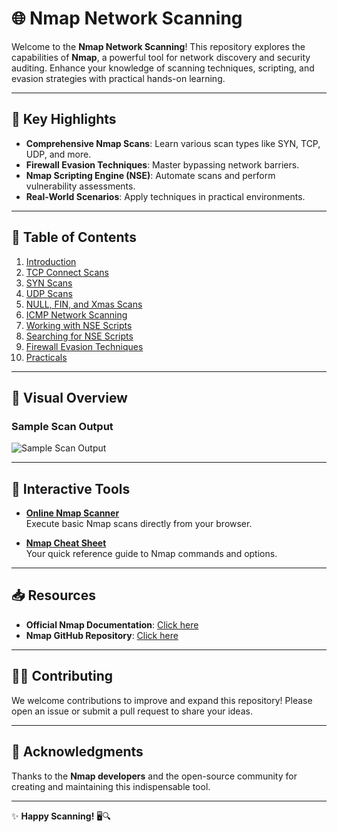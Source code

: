 # 🌐 **Nmap Network Scanning**
Welcome to the **Nmap Network Scanning**! This repository explores the capabilities of **Nmap**, a powerful tool for network discovery and security auditing. Enhance your knowledge of scanning techniques, scripting, and evasion strategies with practical hands-on learning.

---

## 🚀 **Key Highlights**
- **Comprehensive Nmap Scans**: Learn various scan types like SYN, TCP, UDP, and more.
- **Firewall Evasion Techniques**: Master bypassing network barriers.
- **Nmap Scripting Engine (NSE)**: Automate scans and perform vulnerability assessments.
- **Real-World Scenarios**: Apply techniques in practical environments.

---

## 🚀 **Table of Contents**
1. [Introduction](https://github.com/Deeptig9138/Nmap/tree/main/1.%20Introduction)
2. [TCP Connect Scans](https://github.com/Deeptig9138/Nmap/tree/main/2.%20TCP%20Connect%20Scans)
3. [SYN Scans](https://github.com/Deeptig9138/Nmap/tree/main/3.%20SYN%20Scans)
4. [UDP Scans](https://github.com/Deeptig9138/Nmap/tree/main/4.%20UDP%20Scans)
5. [NULL, FIN, and Xmas Scans](https://github.com/Deeptig9138/Nmap/tree/main/5.%20NULL%2C%20FIN%20and%20Xmas)
6. [ICMP Network Scanning](https://github.com/Deeptig9138/Nmap/tree/main/6.%20ICMP%20Network%20Scanning)
7. [Working with NSE Scripts](https://github.com/Deeptig9138/Nmap/tree/main/7.%20Working%20with%20NSE%20Scripts)
8. [Searching for NSE Scripts]()
9. [Firewall Evasion Techniques]()
10. [Practicals]()

---

## 📸 **Visual Overview**

### Sample Scan Output  
![Sample Scan Output](https://nmap.org/book/images/zenmap-fig-tab-nmap-output.png)

---

## 🎨 **Interactive Tools**
- **[Online Nmap Scanner](https://pentest-tools.com/network-vulnerability-scanning/port-scanner-online-nmap)**  
  Execute basic Nmap scans directly from your browser.

- **[Nmap Cheat Sheet](https://www.stationx.net/nmap-cheat-sheet/)**  
  Your quick reference guide to Nmap commands and options.

---

## 📥 **Resources**
- **Official Nmap Documentation**: [Click here](https://nmap.org/docs.html)
- **Nmap GitHub Repository**: [Click here](https://github.com/nmap/nmap)

---

## 👨‍💻 **Contributing**
We welcome contributions to improve and expand this repository! Please open an issue or submit a pull request to share your ideas.

---

## 🏅 **Acknowledgments**
Thanks to the **Nmap developers** and the open-source community for creating and maintaining this indispensable tool.

---

✨ **Happy Scanning!** 🖥️🔍
